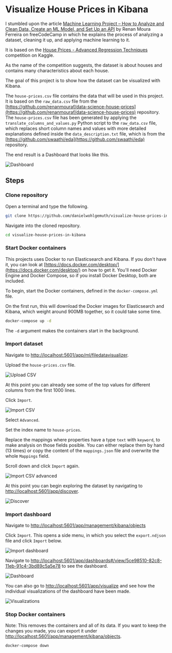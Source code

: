 # Visualize House Prices in Kibana

I stumbled upon the article
[Machine Learning Project – How to Analyze and Clean Data, Create an ML Model, and Set Up an API](https://www.freecodecamp.org/news/data-science-and-machine-learning-project-house-prices/)
by Renan Moura Ferreira on freeCodeCamp
in which he explains the process of analyzing a dataset, cleaning it up, and applying machine learning to it.

It is based on the
[House Prices - Advanced Regression Techniques](https://www.kaggle.com/c/house-prices-advanced-regression-techniques/overview)
competition on Kaggle.

As the name of the competition suggests, the dataset is about houses and contains many characteristics about each house.

The goal of this project is to show how the dataset can be visualized with Kibana.

The `house-prices.csv` file contains the data that will be used in this project. It is based on the `raw_data.csv` file from the [https://github.com/renanmouraf/data-science-house-prices](https://github.com/renanmouraf/data-science-house-prices) repository.
The `house-prices.csv` file has been generated by applying the `translate_columns_and_values.py` Python script to the `raw_data.csv` file, which replaces short column names and values with more detailed explanations defined inside the `data_description.txt` file, which is from the [https://github.com/swaathi/eda](https://github.com/swaathi/eda) repository.

The end result is a Dashboard that looks like this.

![Dashboard](images/dashboard.png)


## Steps

### Clone repository

Open a terminal and type the following.

```bash
git clone https://github.com/danielwohlgemuth/visualize-house-prices-in-kibana
```

Navigate into the cloned repository.

```bash
cd visualize-house-prices-in-kibana
```


### Start Docker containers

This projects uses Docker to run Elasticsearch and Kibana. If you don't have it, you can look at
[https://docs.docker.com/desktop/](https://docs.docker.com/desktop/)
on how to get it. You'll need Docker Engine and Docker Compose, so if you install Docker Desktop, both are included.

To begin, start the Docker containers, defined in the `docker-compose.yml` file.

On the first run, this will download the Docker images for Elasticsearch and Kibana, which weight around 900MB together, so it could take some time.

```bash
docker-compose up -d
```

The `-d` argument makes the containers start in the background.


### Import dataset

Navigate to
[http://localhost:5601/app/ml/filedatavisualizer](http://localhost:5601/app/ml/filedatavisualizer).

Upload the `house-prices.csv` file.

![Upload CSV](images/upload-csv.png)

At this point you can already see some of the top values for different columns from the first 1000 lines.

Click `Import`.

![Import CSV](images/import-csv.png)

Select `Advanced`.

Set the index name to `house-prices`.

Replace the mappings where properties have a type `text` with `keyword`, to make analysis on those fields posible. You can either replace them by hand (13 times) or copy the content of the `mappings.json` file and overwrite the whole `Mappings` field.

Scroll down and click `Import` again.

![Import CSV advanced](images/import-csv-advanced.png)

At this point you can begin exploring the dataset by navigating to
[http://localhost:5601/app/discover](http://localhost:5601/app/discover).

![Discover](images/discover.png)


### Import dashboard

Navigate to
[http://localhost:5601/app/management/kibana/objects](http://localhost:5601/app/management/kibana/objects)

Click `Import`. This opens a side menu, in which you select the `export.ndjson` file and click `Import` below.

![Import dashboard](images/import-dashboard.png)

Navigate to
[http://localhost:5601/app/dashboards#/view/5ce98510-82c8-11eb-91c4-3bd89c5a5e78](http://localhost:5601/app/dashboards#/view/5ce98510-82c8-11eb-91c4-3bd89c5a5e78)
to see the dashboard.

![Dashboard](images/dashboard.png)

You can also go to [http://localhost:5601/app/visualize](http://localhost:5601/app/visualize) and see how the individual visualizations of the dashboard have been made.

![Visualizations](images/visualizations.png)


### Stop Docker containers

Note: This removes the containers and all of its data. If you want to keep the changes you made, you can export it under [http://localhost:5601/app/management/kibana/objects](http://localhost:5601/app/management/kibana/objects).

```bash
docker-compose down
```

